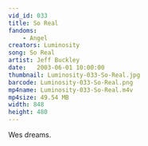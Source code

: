 ```yaml
---
vid_id: 033
title: So Real
fandoms:
    - Angel
creators: Luminosity
song: So Real
artist: Jeff Buckley
date:   2003-06-01 10:00:00
thumbnail: Luminosity-033-So-Real.jpg
barcode: Luminosity-033-So-Real.png
mp4name: Luminosity-033-So-Real.m4v
mp4size: 49.54 MB
width: 848
height: 480
---
```


Wes dreams.
